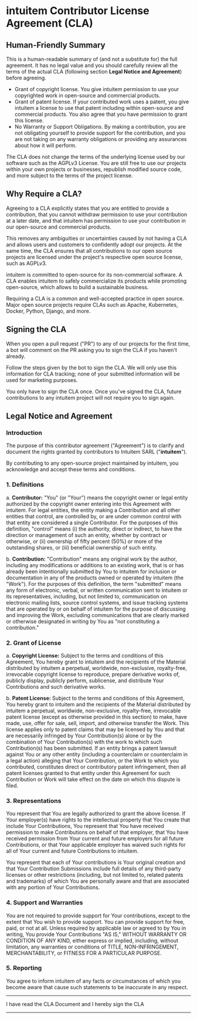 # intuitem Contributor License Agreement (CLA)

## Human-Friendly Summary

This is a human-readable summary of (and not a substitute for) the full agreement. It has no legal value and you should carefully review all the terms of the actual CLA (following section **Legal Notice and Agreement**) before agreeing.

- Grant of copyright license. You give intuitem permission to use your copyrighted work in open-source and commercial products.
- Grant of patent license. If your contributed work uses a patent, you give intuitem a license to use that patent including within open-source and commercial products. You also agree that you have permission to grant this license.
- No Warranty or Support Obligations. By making a contribution, you are not obligating yourself to provide support for the contribution, and you are not taking on any warranty obligations or providing any assurances about how it will perform.

The CLA does not change the terms of the underlying license used by our software such as the AGPLv3 License. You are still free to use our projects within your own projects or businesses, republish modified source code, and more subject to the terms of the project license.

## Why Require a CLA?

Agreeing to a CLA explicitly states that you are entitled to provide a contribution, that you cannot withdraw permission to use your contribution at a later date, and that intuitem has permission to use your contribution in our open-source and commercial products.

This removes any ambiguities or uncertainties caused by not having a CLA and allows users and customers to confidently adopt our projects. At the same time, the CLA ensures that all contributions to our open source projects are licensed under the project's respective open source license, such as AGPLv3.

intuitem is committed to open-source for its non-commercial software. A CLA enables intuitem to safely commercialize its products while promoting open-source, which allows to build a sustainable business.

Requiring a CLA is a common and well-accepted practice in open source. Major open source projects require CLAs such as Apache, Kubernetes, Docker, Python, Django, and more.

## Signing the CLA

When you open a pull request ("PR") to any of our projects for the first time, a bot will comment on the PR asking you to sign the CLA if you haven't already.

Follow the steps given by the bot to sign the CLA. We will only use this information for CLA tracking; none of your submitted information will be used for marketing purposes.

You only have to sign the CLA once. Once you've signed the CLA, future contributions to any intuitem project will not require you to sign again.

## Legal Notice and Agreement

### Introduction

The purpose of this contributor agreement ("Agreement") is to clarify and document the rights granted by contributors to Intuitem SARL ("**intuitem**").

By contributing to any open-source project maintained by intuitem, you acknowledge and accept these terms and conditions.

### 1. Definitions

a. **Contributor:** "You" (or "Your") means the copyright owner or legal entity authorized by the copyright owner entering into this Agreement with intuitem. For legal entities, the entity making a Contribution and all other entities that control, are controlled by, or are under common control with that entity are considered a single Contributor. For the purposes of this definition, "control" means (i) the authority, direct or indirect, to have the direction or management of such an entity, whether by contract or otherwise, or (ii) ownership of fifty percent (50%) or more of the outstanding shares, or (iii) beneficial ownership of such entity.

b. **Contribution:** "Contribution" means any original work by the author, including any modifications or additions to an existing work, that is or has already been intentionally submitted by You to intuitem for inclusion or documentation in any of the products owned or operated by intuitem (the "Work"). For the purposes of this definition, the term "submitted" means any form of electronic, verbal, or written communication sent to intuitem or its representatives, including, but not limited to, communication on electronic mailing lists, source control systems, and issue tracking systems that are operated by or on behalf of intuitem for the purpose of discussing and improving the Work, excluding communications that are clearly marked or otherwise designated in writing by You as "not constituting a contribution."

### 2. Grant of License

a. **Copyright License:** Subject to the terms and conditions of this Agreement, You hereby grant to intuitem and the recipients of the Material distributed by intuitem a perpetual, worldwide, non-exclusive, royalty-free, irrevocable copyright license to reproduce, prepare derivative works of, publicly display, publicly perform, sublicense, and distribute Your Contributions and such derivative works.

b. **Patent License:** Subject to the terms and conditions of this Agreement, You hereby grant to intuitem and the recipients of the Material distributed by intuitem a perpetual, worldwide, non-exclusive, royalty-free, irrevocable patent license (except as otherwise provided in this section) to make, have made, use, offer for sale, sell, import, and otherwise transfer the Work. This license applies only to patent claims that may be licensed by You and that are necessarily infringed by Your Contribution(s) alone or by the combination of Your Contribution(s) with the work to which such Contribution(s) has been submitted. If an entity brings a patent lawsuit against You or any other entity (including a counterclaim or counterclaim in a legal action) alleging that Your Contribution, or the Work to which you contributed, constitutes direct or contributory patent infringement, then all patent licenses granted to that entity under this Agreement for such Contribution or Work will take effect on the date on which this dispute is filed.

### 3. Representations

You represent that You are legally authorized to grant the above license. If Your employer(s) have rights to the intellectual property that You create that include Your Contributions, You represent that You have received permission to make Contributions on behalf of that employer, that You have received permission from Your current and future employers for all future Contributions, or that Your applicable employer has waived such rights for all of Your current and future Contributions to intuitem.

You represent that each of Your contributions is Your original creation and that Your Contribution Submissions include full details of any third-party licenses or other restrictions (including, but not limited to, related patents and trademarks) of which You are personally aware and that are associated with any portion of Your Contributions.

### 4. Support and Warranties

You are not required to provide support for Your contributions, except to the extent that You wish to provide support. You can provide support for free, paid, or not at all. Unless required by applicable law or agreed to by You in writing, You provide Your Contributions "AS IS," WITHOUT WARRANTY OR CONDITION OF ANY KIND, either express or implied, including, without limitation, any warranties or conditions of TITLE, NON-INFRINGEMENT, MERCHANTABILITY, or FITNESS FOR A PARTICULAR PURPOSE.

### 5. Reporting

You agree to inform intuitem of any facts or circumstances of which you become aware that cause such statements to be inaccurate in any respect.

----------------------
I have read the CLA Document and I hereby sign the CLA

--------------------------

